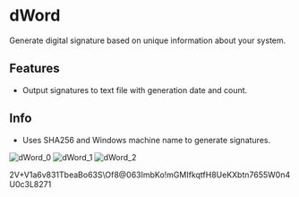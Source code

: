 # dWord
Generate digital signature based on unique information about your system.

## Features
- Output signatures to text file with generation date and count.
## Info
- Uses SHA256 and Windows machine name to generate signatures.


![dWord_0](https://github.com/rykergogo/dWord/assets/87205868/cc028ef1-ae54-41f9-ac7c-12622ddb4ded)
![dWord_1](https://github.com/rykergogo/dWord/assets/87205868/b8cb87d0-fd3b-48e3-aeb8-bd4d3cd5906e)
![dWord_2](https://github.com/rykergogo/dWord/assets/87205868/4cba21b3-bd77-41ae-aa88-ce553cf055ef)

2V+V1a6v831TbeaBo63S\Of8@063ImbKo!mGMIfkqtfH8UeKXbtn7655W0n4U0c3L8271
